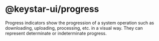 # @keystar-ui/progress

Progress indicators show the progression of a system operation such as
downloading, uploading, processing, etc. in a visual way. They can represent
determinate or indeterminate progress.
